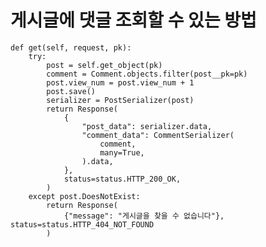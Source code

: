 # 게시글에 댓글 조회할 수 있는 방법

    def get(self, request, pk):
        try:
            post = self.get_object(pk)
            comment = Comment.objects.filter(post__pk=pk)
            post.view_num = post.view_num + 1
            post.save()
            serializer = PostSerializer(post)
            return Response(
                {
                    "post_data": serializer.data,
                    "comment_data": CommentSerializer(
                        comment,
                        many=True,
                    ).data,
                },
                status=status.HTTP_200_OK,
            )
        except post.DoesNotExist:
            return Response(
                {"message": "게시글을 찾을 수 없습니다"}, status=status.HTTP_404_NOT_FOUND
            )